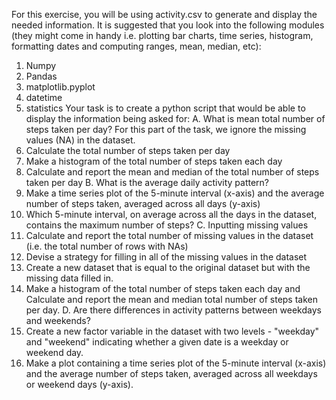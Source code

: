 For this exercise, you will be using activity.csv to generate and display the needed information.
It is suggested that you look into the following modules (they might come in handy i.e. plotting bar charts, time
series, histogram, formatting dates and computing ranges, mean, median, etc):
1. Numpy
2. Pandas
3. matplotlib.pyplot
4. datetime
5. statistics
Your task is to create a python script that would be able to display the information being asked for:
A. What is mean total number of steps taken per day?
For this part of the task, we ignore the missing values (NA) in the dataset.
1. Calculate the total number of steps taken per day
2. Make a histogram of the total number of steps taken each day
3. Calculate and report the mean and median of the total number of steps taken per day
B. What is the average daily activity pattern?
1. Make a time series plot of the 5-minute interval (x-axis) and the average number of steps taken,
averaged across all days (y-axis)
2. Which 5-minute interval, on average across all the days in the dataset, contains the maximum number of
steps?
C. Inputting missing values
1. Calculate and report the total number of missing values in the dataset (i.e. the total number of rows with
NAs)
2. Devise a strategy for filling in all of the missing values in the dataset
3. Create a new dataset that is equal to the original dataset but with the missing data filled in.
4. Make a histogram of the total number of steps taken each day and Calculate and report the mean and
median total number of steps taken per day.
D. Are there differences in activity patterns between weekdays and weekends?
1. Create a new factor variable in the dataset with two levels - "weekday" and "weekend" indicating
whether a given date is a weekday or weekend day.
2. Make a plot containing a time series plot of the 5-minute interval (x-axis) and the average number of
steps taken, averaged across all weekdays or weekend days (y-axis).

